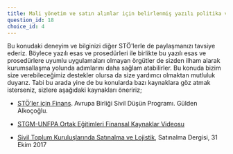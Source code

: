 ```yaml
---
title: Mali yönetim ve satın alımlar için belirlenmiş yazılı politika ve yöntemlerimiz vardır. Bu politika ve yöntemler herkes tarafından biliniyor ve uygulanıyor.
question_id: 18
choice_id: 4
---
```

Bu konudaki deneyim ve bilginizi diğer STÖ'lerle de paylaşmanızı tavsiye ederiz. Böylece yazılı esas ve prosedürleri ile birlikte bu yazılı esas ve prosedürlere uyumlu uygulamaları olmayan örgütler de sizden ilham alarak kurumsallaşma yolunda adımlarını daha sağlam atabilirler. Bu konuda bizim size verebileceğimiz destekler olursa da size yardımcı olmaktan mutluluk duyarız. Tabi bu arada yine de bu konularda bazı kaynaklara göz atmak isterseniz, sizlere aşağıdaki kaynakları öneririz;

- [<u>STÖ’ler için Finans</u>](https://www.stgm.org.tr/sites/default/files/2020-09/stoler-icin-finans-rehberi.pdf). Avrupa Birliği Sivil Düşün Programı. Gülden Alkoçoğlu.

- [<u>STGM-UNFPA Ortak Eğitimleri Finansal Kaynaklar Videosu</u>](https://www.youtube.com/watch?v=AVJMX6VQrC4&list=PLNNUSz3jzVL64sskDhRNadAhwPdVsD14-&index=6)

- [<u>Sivil Toplum Kuruluşlarında Satınalma ve Lojistik</u>](https://satinalmadergisi.com/sivil-toplum-kuruluslarinda-satinalma-ve-lojistik/), Satınalma Dergisi, 31 Ekim 2017

